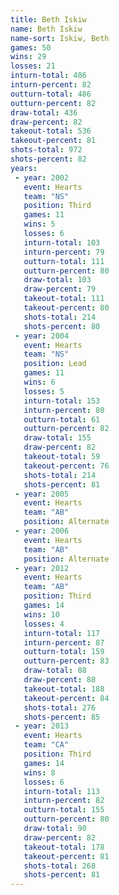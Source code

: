```yaml
---
title: Beth Iskiw
name: Beth Iskiw
name-sort: Iskiw, Beth
games: 50
wins: 29
losses: 21
inturn-total: 486
inturn-percent: 82
outturn-total: 486
outturn-percent: 82
draw-total: 436
draw-percent: 82
takeout-total: 536
takeout-percent: 81
shots-total: 972
shots-percent: 82
years:
 - year: 2002
   event: Hearts
   team: "NS"
   position: Third
   games: 11
   wins: 5
   losses: 6
   inturn-total: 103
   inturn-percent: 79
   outturn-total: 111
   outturn-percent: 80
   draw-total: 103
   draw-percent: 79
   takeout-total: 111
   takeout-percent: 80
   shots-total: 214
   shots-percent: 80
 - year: 2004
   event: Hearts
   team: "NS"
   position: Lead
   games: 11
   wins: 6
   losses: 5
   inturn-total: 153
   inturn-percent: 80
   outturn-total: 61
   outturn-percent: 82
   draw-total: 155
   draw-percent: 82
   takeout-total: 59
   takeout-percent: 76
   shots-total: 214
   shots-percent: 81
 - year: 2005
   event: Hearts
   team: "AB"
   position: Alternate
 - year: 2006
   event: Hearts
   team: "AB"
   position: Alternate
 - year: 2012
   event: Hearts
   team: "AB"
   position: Third
   games: 14
   wins: 10
   losses: 4
   inturn-total: 117
   inturn-percent: 87
   outturn-total: 159
   outturn-percent: 83
   draw-total: 88
   draw-percent: 88
   takeout-total: 188
   takeout-percent: 84
   shots-total: 276
   shots-percent: 85
 - year: 2013
   event: Hearts
   team: "CA"
   position: Third
   games: 14
   wins: 8
   losses: 6
   inturn-total: 113
   inturn-percent: 82
   outturn-total: 155
   outturn-percent: 80
   draw-total: 90
   draw-percent: 82
   takeout-total: 178
   takeout-percent: 81
   shots-total: 268
   shots-percent: 81
---
```

